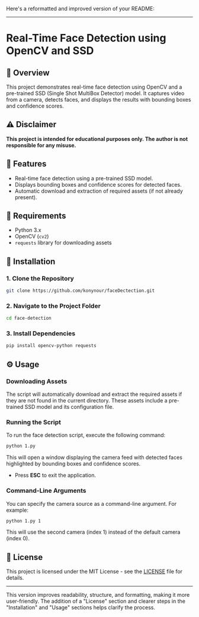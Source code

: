 Here's a reformatted and improved version of your README:

---

# Real-Time Face Detection using OpenCV and SSD

## 📌 Overview

This project demonstrates real-time face detection using OpenCV and a pre-trained SSD (Single Shot MultiBox Detector) model. It captures video from a camera, detects faces, and displays the results with bounding boxes and confidence scores.

## ⚠️ Disclaimer

**This project is intended for educational purposes only. The author is not responsible for any misuse.**

## 🚀 Features

- Real-time face detection using a pre-trained SSD model.
- Displays bounding boxes and confidence scores for detected faces.
- Automatic download and extraction of required assets (if not already present).

## 📂 Requirements

- Python 3.x
- OpenCV (`cv2`)
- `requests` library for downloading assets

## 🔧 Installation

### 1. Clone the Repository
```sh
git clone https://github.com/konynour/faceDectection.git
```

### 2. Navigate to the Project Folder
```sh
cd face-detection
```

### 3. Install Dependencies
```sh
pip install opencv-python requests
```

## ⚙️ Usage

### Downloading Assets

The script will automatically download and extract the required assets if they are not found in the current directory. These assets include a pre-trained SSD model and its configuration file.

### Running the Script

To run the face detection script, execute the following command:

```sh
python 1.py
```

This will open a window displaying the camera feed with detected faces highlighted by bounding boxes and confidence scores. 

- Press **ESC** to exit the application.

### Command-Line Arguments

You can specify the camera source as a command-line argument. For example:

```sh
python 1.py 1
```

This will use the second camera (index 1) instead of the default camera (index 0).

## 📝 License

This project is licensed under the MIT License - see the [LICENSE](LICENSE) file for details.

---

This version improves readability, structure, and formatting, making it more user-friendly. The addition of a "License" section and clearer steps in the "Installation" and "Usage" sections helps clarify the process.
